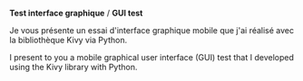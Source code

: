 **Test interface graphique** / **GUI test**

Je vous présente un essai d'interface graphique mobile que j'ai réalisé avec la bibliothèque Kivy via Python.

I present to you a mobile graphical user interface (GUI) test that I developed using the Kivy library with Python.